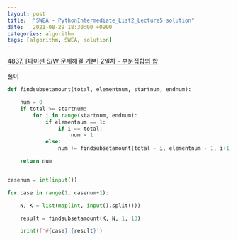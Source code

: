 ```yaml
---
layout: post
title:  "SWEA - PythonIntermediate_List2_Lecture5 solution"
date:   2021-08-29 18:30:00 +0900
categories: algorithm
tags: [algorithm, SWEA, solution]
---
```

[4837. [파이썬 S/W 문제해결 기본] 2일차 - 부분집합의 합](https://swexpertacademy.com/main/learn/course/subjectDetail.do?courseId=AVuPDN86AAXw5UW6&subjectId=AWOVF-WqqecDFAWg#)

풀이

```python
def findsubsetamount(total, elementnum, startnum, endnum):

    num = 0
    if total >= startnum:
        for i in range(startnum, endnum):
            if elementnum == 1:
                if i == total:
                    num = 1
            else:
                num += findsubsetamount(total - i, elementnum - 1, i+1, endnum)

    return num


casenum = int(input())

for case in range(1, casenum+1):

    N, K = list(map(int, input().split()))

    result = findsubsetamount(K, N, 1, 13)

    print(f'#{case} {result}')
```

